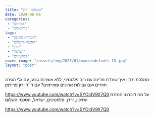 ```yaml
---
title: "ממלכת ירדן"
date: 2024-06-06
categories: 
 - "אורחים"
 - "פודקאסט"
tags: 
 - "המזרח-התיכון"
 - "הסכמי-השלום"
 - "ירדן"
 - "ישראל"
 - "פלסטינים"
cover_image: "/assets/img/2025/01/maxresdefault-18.jpg"
layout: "post"
---
```


ממלכת ירדן: איך שורדת מדינה עם רוב פלסטיני, ללא אוצרות טבע, עם גלי הגירה חוזרים ועם גבולות ארוכים ומאיימים? עם ד״ר ירון פרידמן

<https://www.youtube.com/watch?v=SYOldV9X7Q0>
על מה דיברנו: המזרח התיכון, ירדן, פלסטינים, ישראל, הסכמי השלום

<https://www.youtube.com/watch?v=SYOldV9X7Q0>
